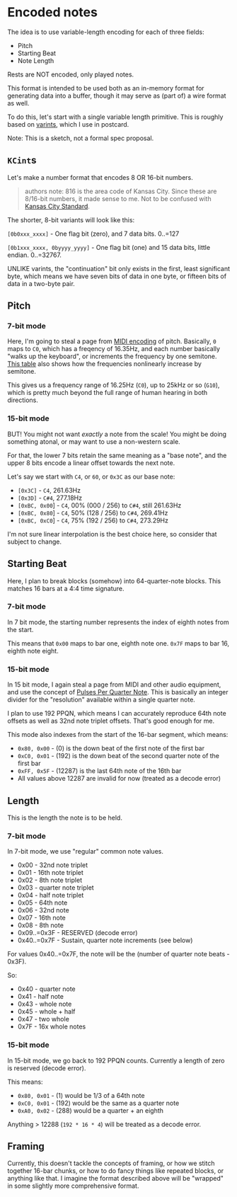 # Encoded notes

The idea is to use variable-length encoding for each of three fields:

* Pitch
* Starting Beat
* Note Length

Rests are NOT encoded, only played notes.

This format is intended to be used both as an in-memory format for generating data into a buffer, though it may serve as (part of) a wire format as well.

To do this, let's start with a single variable length primitive. This is roughly based on [varints](https://postcard.jamesmunns.com/wire-format.html#varint-encoded-integers), which I use in postcard.

Note: This is a sketch, not a formal spec proposal.

## `KCint`s

Let's make a number format that encodes 8 OR 16-bit numbers.

> authors note: 816 is the area code of Kansas City. Since these are 8/16-bit numbers, it
> made sense to me. Not to be confused with [Kansas City Standard](https://en.wikipedia.org/wiki/Kansas_City_standard).

The shorter, 8-bit variants will look like this:

`[0b0xxx_xxxx]` - One flag bit (zero), and 7 data bits. 0..=127

`[0b1xxx_xxxx, 0byyyy_yyyy]` - One flag bit (one) and 15 data bits, little endian. 0..=32767.

UNLIKE varints, the "continuation" bit only exists in the first, least significant byte, which means we have seven bits of data in one byte, or fifteen bits of data in a two-byte pair.

## Pitch

### 7-bit mode

Here, I'm going to steal a page from [MIDI encoding](https://www.audiolabs-erlangen.de/resources/MIR/FMP/C1/C1S2_MIDI.html) of pitch. Basically, `0` maps to `C0`, which has a freqency of 16.35Hz, and each number basically "walks up the keyboard", or increments the frequency by one semitone. [This table](https://pages.mtu.edu/~suits/notefreqs.html) also shows how the frequencies nonlinearly increase by semitone.

This gives us a frequency range of 16.25Hz (`C0`), up to 25kHz or so (`G10`), which is pretty much beyond the full range of human hearing in both directions.

### 15-bit mode

BUT! You might not want *exactly* a note from the scale! You might be doing something atonal, or may want to use a non-western scale.

For that, the lower 7 bits retain the same meaning as a "base note", and the upper 8 bits encode a linear offset towards the next note.

Let's say we start with `C4`, or `60`, or `0x3C` as our base note:

* `[0x3C]` - `C4`, 261.63Hz
* `[0x3D]` - `C#4`, 277.18Hz
* `[0xBC, 0x00`] - `C4`, 00% (000 / 256) to `C#4`, still 261.63Hz
* `[0xBC, 0x80`] - `C4`, 50% (128 / 256) to `C#4`, 269.41Hz
* `[0xBC, 0xC0`] - `C4`, 75% (192 / 256) to `C#4`, 273.29Hz

I'm not sure linear interpolation is the best choice here, so consider that subject to change.

## Starting Beat

Here, I plan to break blocks (somehow) into 64-quarter-note blocks. This matches 16 bars at a 4:4 time signature.

### 7-bit mode

In 7 bit mode, the starting number represents the index of eighth notes from the start.

This means that `0x00` maps to bar one, eighth note one. `0x7F` maps to bar 16, eighth note eight.

### 15-bit mode

In 15 bit mode, I again steal a page from MIDI and other audio equipment, and use the concept of [Pulses Per Quarter Note](https://en.wikipedia.org/wiki/Pulses_per_quarter_note). This is basically an integer divider for the "resolution" available within a single quarter note.

I plan to use 192 PPQN, which means I can accurately reproduce 64th note offsets as well as 32nd note triplet offsets. That's good enough for me.

This mode also indexes from the start of the 16-bar segment, which means:

* `0x80, 0x00` - (0) is the down beat of the first note of the first bar
* `0xC0, 0x01` - (192) is the down beat of the second quarter note of the first bar
* `0xFF, 0x5F` - (12287) is the last 64th note of the 16th bar
* All values above 12287 are invalid for now (treated as a decode error)

## Length

This is the length the note is to be held.

### 7-bit mode

In 7-bit mode, we use "regular" common note values.

* 0x00 - 32nd note triplet
* 0x01 - 16th note triplet
* 0x02 - 8th note triplet
* 0x03 - quarter note triplet
* 0x04 - half note triplet
* 0x05 - 64th note
* 0x06 - 32nd note
* 0x07 - 16th note
* 0x08 - 8th note
* 0x09..=0x3F - RESERVED (decode error)
* 0x40..=0x7F - Sustain, quarter note increments (see below)

For values 0x40..=0x7F, the note will be the (number of quarter note beats - 0x3F).

So:

* 0x40 - quarter note
* 0x41 - half note
* 0x43 - whole note
* 0x45 - whole + half
* 0x47 - two whole
* 0x7F - 16x whole notes

### 15-bit mode

In 15-bit mode, we go back to 192 PPQN counts. Currently a length of zero is reserved (decode error).

This means:

* `0x80, 0x01` - (1) would be 1/3 of a 64th note
* `0xC0, 0x01` - (192) would be the same as a quarter note
* `0xA0, 0x02` - (288) would be a quarter + an eighth

Anything > 12288 (`192 * 16 * 4`) will be treated as a decode error.

## Framing

Currently, this doesn't tackle the concepts of framing, or how we stitch together 16-bar chunks, or how to do fancy things like repeated blocks, or anything like that. I imagine the format described above will be "wrapped" in some slightly more comprehensive format.
